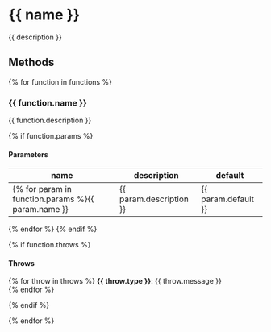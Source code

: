 # {{ name }}

{{ description }}

## Methods

{% for function in functions %}
### {{ function.name }}

{{ function.description }}

{% if function.params %}
#### Parameters
name | description | default
--- | --- | ---
{% for param in function.params %}{{ param.name }} | {{ param.description }} | {{ param.default }}
{% endfor %}
{% endif %}

{% if function.throws %}

#### Throws

{% for throw in throws %}
**{{ throw.type }}**: {{ throw.message }}  
{% endfor %}

{% endif %}

{% endfor %}
